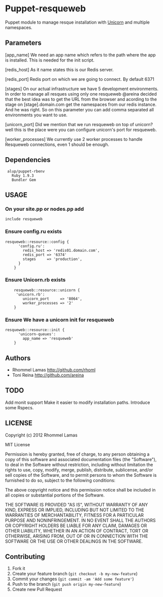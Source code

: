 Puppet-resqueweb
================

Puppet module to manage resque installation with [Unicorn](http://unicorn.bogomips.org/) and multiple namespaces.

## Parameters

  [app_name]
  We need an app name which refers to the path where the app is installed. This is needed for the init script.

  [redis_host]
  As it name states this is our Redis server.

  [redis_port]
  Redis port on which we are going to connect. By default 6371

  [stages]
  On our actual infrastructure we have 5 development environments. In order to manage all resques
  using only one resqueweb @areina decided that the best idea was to get the URL from the browser
  and acording to the stage on [stage].domain.com get the namespaces from our redis instance. And
  he was right. So on this parameter you can add comma separated all environments you want to use.

  [unicorn_port]
  Did we mention that we run resqueweb on top of unicorn? well this is the place were you can configure
  unicorn's port for resqueweb.

  [worker_processes]
  We currently use 2 worker processes to handle Resqueweb connections, even 1 should be enough.

## Dependencies
```
 alup/puppet-rbenv
   Ruby 1.9.3
   Bundler Gem
```
## USAGE

###  On your site.pp or nodes.pp add

```
include resqueweb
```

### Ensure config.ru exists

```
resqueweb::resource::config {
      'config.ru':
        redis_host => 'redis01.domain.com',
        redis_port => '6374'
        stages     => 'production',
      }
    }
```
### Ensure Unicorn.rb exists
```
    resqueweb::resource::unicorn {
     'unicorn.rb':
        unicorn_port     => '8064',
        worker_processes => '2'
    }
```
###  Ensure We have a unicorn init for resqueweb
```
resqueweb::resource::init {
      'unicorn-queues':
        app_name => 'resqueweb'
    }
```
## Authors

* Rhommel Lamas <http://github.com/rhoml>
* Toni Reina <http://github.com/areina>

## TODO

  Add monit support
  Make it easier to modify installation paths.
  Introduce some Rspecs.

## LICENSE

 Copyright (c) 2012 Rhommel Lamas

 MIT License

 Permission is hereby granted, free of charge, to any person obtaining
 a copy of this software and associated documentation files (the
 "Software"), to deal in the Software without restriction, including
 without limitation the rights to use, copy, modify, merge, publish,
 distribute, sublicense, and/or sell copies of the Software, and to
 permit persons to whom the Software is furnished to do so, subject to
 the following conditions:

 The above copyright notice and this permission notice shall be
included in all copies or substantial portions of the Software.

 THE SOFTWARE IS PROVIDED "AS IS", WITHOUT WARRANTY OF ANY KIND,
 EXPRESS OR IMPLIED, INCLUDING BUT NOT LIMITED TO THE WARRANTIES OF
 MERCHANTABILITY, FITNESS FOR A PARTICULAR PURPOSE AND
 NONINFRINGEMENT. IN NO EVENT SHALL THE AUTHORS OR COPYRIGHT HOLDERS BE
 LIABLE FOR ANY CLAIM, DAMAGES OR OTHER LIABILITY, WHETHER IN AN ACTION
 OF CONTRACT, TORT OR OTHERWISE, ARISING FROM, OUT OF OR IN CONNECTION
 WITH THE SOFTWARE OR THE USE OR OTHER DEALINGS IN THE SOFTWARE.

## Contributing

1. Fork it
2. Create your feature branch (`git checkout -b my-new-feature`)
3. Commit your changes (`git commit -am 'Add some feature'`)
4. Push to the branch (`git push origin my-new-feature`)
5. Create new Pull Request
